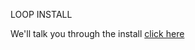 LOOP INSTALL 

We'll talk you through the install [click here](https://www.youtube.com/watch?v=y7i0Y6ZIMaU)
